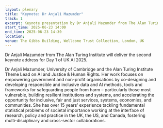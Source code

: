 ```yaml
---
layout: plenary
title: "Keynote: Dr Anjali Mazumder"
track: 1
excerpt: Keynote presentation by Dr Anjali Mazumder from The Alan Turing Institute
start_time: 2025-06-23 14:00
end_time: 2025-06-23 14:30
location:
venue: The Gibbs Building, Wellcome Trust Collection, London, UK
---
```


Dr Anjali Mazumder from The Alan Turing Institute will deliver the second keynote address for Day 1 of UK AI 2025.

Dr Anjali Mazumder, University of Cambridge and the Alan Turing Institute Theme Lead on AI and Justice & Human Rights. Her work focuses on empowering government and non-profit organisations by co-designing and developing responsible and inclusive data and AI methods, tools and frameworks for safeguarding people from harm – particularly those most vulnerable, building resilient institutions and systems, and accelerating the opportunity for inclusive, fair and just services, systems, economies, and communities. She has over 15 years’ experience tackling fundamental statistical problems of societal importance working at the interface of research, policy and practice in the UK, the US, and Canada, fostering multi-disciplinary and cross-sector collaborations.
